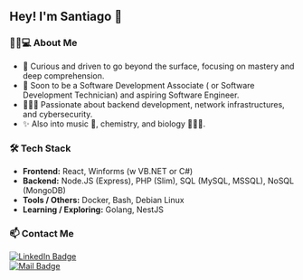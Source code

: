 <h2>Hey! I'm Santiago 👋</h2>

<h3>👨🏻💻 About Me</h3>

- 🧠 Curious and driven to go beyond the surface, focusing on mastery and deep comprehension.
- 🌱 Soon to be a Software Development Associate ( or Software Development Technician) and aspiring Software Engineer.  
- 👨🏻‍💻 Passionate about backend development, network infrastructures, and cybersecurity.  
- ✨ Also into music 🥁, chemistry, and biology 👨🏻‍🔬.

<h3>🛠 Tech Stack</h3>

- **Frontend:**  React, Winforms (w VB.NET or C#)  
- **Backend:** Node.JS (Express), PHP (Slim), SQL (MySQL, MSSQL), NoSQL (MongoDB)
- **Tools / Others:** Docker, Bash, Debian Linux
- **Learning / Exploring:** Golang, NestJS

<h3>📫 Contact Me</h3>

[![LinkedIn Badge](https://img.shields.io/badge/-santiagofonzo-blue?style=flat&logo=Linkedin&logoColor=white&link=https://www.linkedin.com/in/santiagofonzo/)](https://www.linkedin.com/in/santiagofonzo/)  
[![Mail Badge](https://img.shields.io/badge/-santiagofonzo@gmail.com-c14438?style=flat&logo=Gmail&logoColor=white&link=mailto:santiagofonzo@gmail.com)](mailto:santiagofonzo@gmail.com)  
